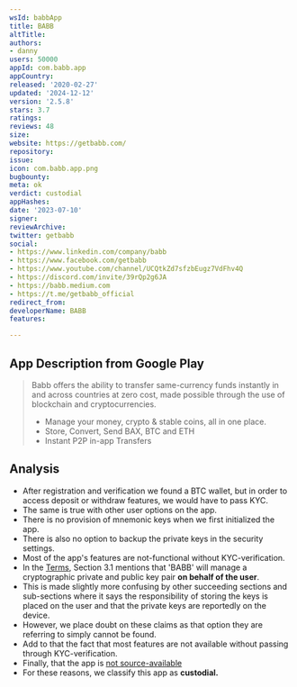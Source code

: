 ```yaml
---
wsId: babbApp
title: BABB
altTitle: 
authors:
- danny
users: 50000
appId: com.babb.app
appCountry: 
released: '2020-02-27'
updated: '2024-12-12'
version: '2.5.8'
stars: 3.7
ratings: 
reviews: 48
size: 
website: https://getbabb.com/
repository: 
issue: 
icon: com.babb.app.png
bugbounty: 
meta: ok
verdict: custodial
appHashes: 
date: '2023-07-10'
signer: 
reviewArchive: 
twitter: getbabb
social:
- https://www.linkedin.com/company/babb
- https://www.facebook.com/getbabb
- https://www.youtube.com/channel/UCQtkZd7sfzbEugz7VdFhv4Q
- https://discord.com/invite/39rQp2g6JA
- https://babb.medium.com
- https://t.me/getbabb_official
redirect_from: 
developerName: BABB
features: 

---
```


## App Description from Google Play

> Babb offers the ability to transfer same-currency funds instantly in and across countries at zero cost, made possible through the use of blockchain and cryptocurrencies.
>
> - Manage your money, crypto & stable coins, all in one place.
> - Store, Convert, Send BAX, BTC and ETH
> - Instant P2P in-app Transfers

## Analysis

- After registration and verification we found a BTC wallet, but in order to access deposit or withdraw features, we would have to pass KYC.
- The same is true with other user options on the app.
- There is no provision of mnemonic keys when we first initialized the app.
- There is also no option to backup the private keys in the security settings.
- Most of the app's features are not-functional without KYC-verification.
- In the [Terms](https://getbabb.com/terms-and-conditions/), Section 3.1 mentions that 'BABB' will manage a cryptographic private and public key pair **on behalf of the user**.
- This is made slightly more confusing by other succeeding sections and sub-sections where it says the responsibility of storing the keys is placed on the user and that the private keys are reportedly on the device.
- However, we place doubt on these claims as that option they are referring to simply cannot be found.
- Add to that the fact that most features are not available without passing through KYC-verification.
- Finally, that the app is [not source-available](https://github.com/search?q=com.babb.app&type=code)
- For these reasons, we classify this app as **custodial.**
